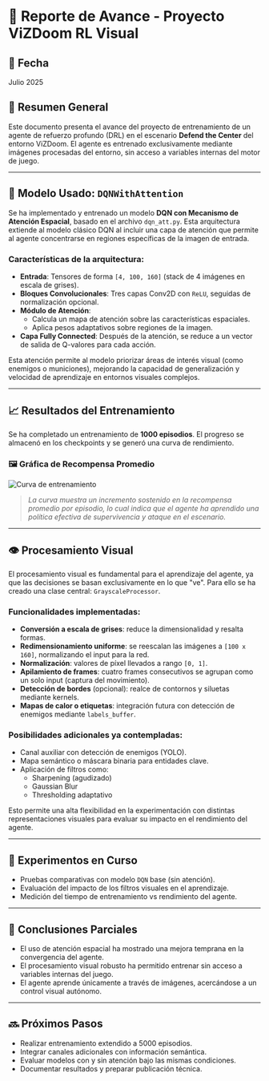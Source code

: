 # 🧾 Reporte de Avance - Proyecto ViZDoom RL Visual

## 📅 Fecha
Julio 2025

## 🎯 Resumen General

Este documento presenta el avance del proyecto de entrenamiento de un agente de refuerzo profundo (DRL) en el escenario **Defend the Center** del entorno ViZDoom. El agente es entrenado exclusivamente mediante imágenes procesadas del entorno, sin acceso a variables internas del motor de juego.

---

## 🤖 Modelo Usado: `DQNWithAttention`

Se ha implementado y entrenado un modelo **DQN con Mecanismo de Atención Espacial**, basado en el archivo `dqn_att.py`. Esta arquitectura extiende al modelo clásico DQN al incluir una capa de atención que permite al agente concentrarse en regiones específicas de la imagen de entrada.

### Características de la arquitectura:

- **Entrada**: Tensores de forma `[4, 100, 160]` (stack de 4 imágenes en escala de grises).
- **Bloques Convolucionales**: Tres capas Conv2D con `ReLU`, seguidas de normalización opcional.
- **Módulo de Atención**:
  - Calcula un mapa de atención sobre las características espaciales.
  - Aplica pesos adaptativos sobre regiones de la imagen.
- **Capa Fully Connected**: Después de la atención, se reduce a un vector de salida de Q-valores para cada acción.

Esta atención permite al modelo priorizar áreas de interés visual (como enemigos o municiones), mejorando la capacidad de generalización y velocidad de aprendizaje en entornos visuales complejos.

---

## 📈 Resultados del Entrenamiento

Se ha completado un entrenamiento de **1000 episodios**. El progreso se almacenó en los checkpoints y se generó una curva de rendimiento.

### 🖼️ Gráfica de Recompensa Promedio

![Curva de entrenamiento](checkpoints/curva_entrenamiento.png)

> *La curva muestra un incremento sostenido en la recompensa promedio por episodio, lo cual indica que el agente ha aprendido una política efectiva de supervivencia y ataque en el escenario.*

---

## 👁️ Procesamiento Visual

El procesamiento visual es fundamental para el aprendizaje del agente, ya que las decisiones se basan exclusivamente en lo que "ve". Para ello se ha creado una clase central: `GrayscaleProcessor`.

### Funcionalidades implementadas:

- **Conversión a escala de grises**: reduce la dimensionalidad y resalta formas.
- **Redimensionamiento uniforme**: se reescalan las imágenes a `[100 x 160]`, normalizando el input para la red.
- **Normalización**: valores de píxel llevados a rango `[0, 1]`.
- **Apilamiento de frames**: cuatro frames consecutivos se agrupan como un solo input (captura del movimiento).
- **Detección de bordes** (opcional): realce de contornos y siluetas mediante kernels.
- **Mapas de calor o etiquetas**: integración futura con detección de enemigos mediante `labels_buffer`.

### Posibilidades adicionales ya contempladas:

- Canal auxiliar con detección de enemigos (YOLO).
- Mapa semántico o máscara binaria para entidades clave.
- Aplicación de filtros como:
  - Sharpening (agudizado)
  - Gaussian Blur
  - Thresholding adaptativo

Esto permite una alta flexibilidad en la experimentación con distintas representaciones visuales para evaluar su impacto en el rendimiento del agente.

---

## 🧪 Experimentos en Curso

- Pruebas comparativas con modelo `DQN` base (sin atención).
- Evaluación del impacto de los filtros visuales en el aprendizaje.
- Medición del tiempo de entrenamiento vs rendimiento del agente.

---

## 📌 Conclusiones Parciales

- El uso de atención espacial ha mostrado una mejora temprana en la convergencia del agente.
- El procesamiento visual robusto ha permitido entrenar sin acceso a variables internas del juego.
- El agente aprende únicamente a través de imágenes, acercándose a un control visual autónomo.

---

## 🔜 Próximos Pasos

- Realizar entrenamiento extendido a 5000 episodios.
- Integrar canales adicionales con información semántica.
- Evaluar modelos con y sin atención bajo las mismas condiciones.
- Documentar resultados y preparar publicación técnica.

